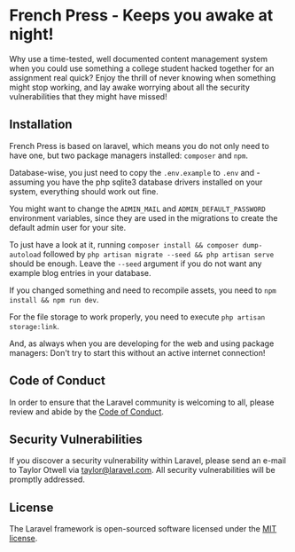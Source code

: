 # French Press - Keeps you awake at night!

Why use a time-tested, well documented content management system when you could use something a college student hacked together for an assignment real quick?
Enjoy the thrill of never knowing when something might stop working, and lay awake worrying about all the security vulnerabilities that they might have missed!


## Installation
French Press is based on laravel, which means you do not only need to have one, but two package managers installed: `composer` and `npm`.

Database-wise, you just need to copy the `.env.example` to `.env` and - assuming you have the php sqlite3 database drivers installed on your system, everything should work out fine.

You might want to change the `ADMIN_MAIL` and `ADMIN_DEFAULT_PASSWORD` environment variables, since they are used in the migrations to create the default admin user for your site.

To just have a look at it, running `composer install && composer dump-autoload` followed by `php artisan migrate --seed && php artisan serve` should be enough. Leave the `--seed` argument if you do not want any example blog entries in your database.

If you changed something and need to recompile assets, you need to `npm install && npm run dev`.

For the file storage to work properly, you need to execute `php artisan storage:link`.

And, as always when you are developing for the web and using package managers: Don't try to start this without an active internet connection!

## Code of Conduct

In order to ensure that the Laravel community is welcoming to all, please review and abide by the [Code of Conduct](https://laravel.com/docs/contributions#code-of-conduct).

## Security Vulnerabilities

If you discover a security vulnerability within Laravel, please send an e-mail to Taylor Otwell via [taylor@laravel.com](mailto:taylor@laravel.com). All security vulnerabilities will be promptly addressed.

## License

The Laravel framework is open-sourced software licensed under the [MIT license](https://opensource.org/licenses/MIT).

